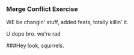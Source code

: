 ### Merge Conflict Exercise

WE be changin' stuff, added feats, totally killin' it.

U dope bro.
we're rad

###Hey look, squirrels.


